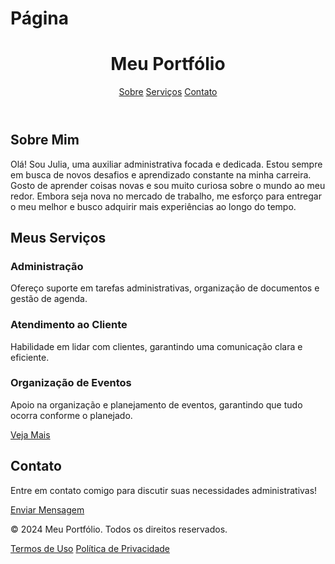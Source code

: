 # Página
<header>
    <h1>Meu Portfólio</h1>
    <nav>
        <a href="#sobre">Sobre</a>
        <a href="#servicos">Serviços</a>
        <a href="#contato">Contato</a>
    </nav>
</header>

<div class="container">
    <section id="sobre" class="secao">
        <h2>Sobre Mim</h2>
        <p>Olá! Sou Julia, uma auxiliar administrativa focada e dedicada. Estou sempre em busca de novos desafios e aprendizado constante na minha carreira. Gosto de aprender coisas novas e sou muito curiosa sobre o mundo ao meu redor. Embora seja nova no mercado de trabalho, me esforço para entregar o meu melhor e busco adquirir mais experiências ao longo do tempo.</p>
    </section>

   <section id="servicos" class="secao">
    <h2>Meus Serviços</h2>
    <div class="servicos">
        <div class="servico">
            <h3>Administração</h3>
            <p>Ofereço suporte em tarefas administrativas, organização de documentos e gestão de agenda.</p>
        </div>
        <div class="servico">
            <h3>Atendimento ao Cliente</h3>
            <p>Habilidade em lidar com clientes, garantindo uma comunicação clara e eficiente.</p>
        </div>
        <div class="servico">
            <h3>Organização de Eventos</h3>
            <p>Apoio na organização e planejamento de eventos, garantindo que tudo ocorra conforme o planejado.</p>
        </div>
    </div>
    <a href="URL_DO_SERVIÇO" class="botao">Veja Mais</a>
</section>

<section id="contato" class="secao">
    <h2>Contato</h2>
    <p>Entre em contato comigo para discutir suas necessidades administrativas!</p>
    <a href="URL_DE_CONTATO" class="botao">Enviar Mensagem</a>
</section>

</div>

<footer>
    <p>© 2024 Meu Portfólio. Todos os direitos reservados.</p>
    <p>
        <a href="#">Termos de Uso</a>
        <a href="#">Política de Privacidade</a>
    </p>
</footer>

</body>
</html>
